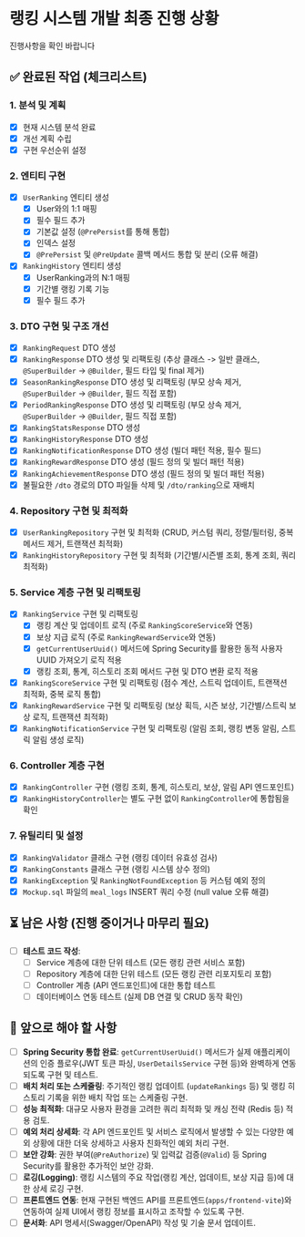 # 랭킹 시스템 개발 최종 진행 상황

진행사항을 확인 바랍니다

## ✅ 완료된 작업 (체크리스트)

### 1. 분석 및 계획
- [x] 현재 시스템 분석 완료
- [x] 개선 계획 수립
- [x] 구현 우선순위 설정

### 2. 엔티티 구현
- [x] `UserRanking` 엔티티 생성
    - [x] User와의 1:1 매핑
    - [x] 필수 필드 추가
    - [x] 기본값 설정 (`@PrePersist`를 통해 통합)
    - [x] 인덱스 설정
    - [x] `@PrePersist` 및 `@PreUpdate` 콜백 메서드 통합 및 분리 (오류 해결)
- [x] `RankingHistory` 엔티티 생성
    - [x] UserRanking과의 N:1 매핑
    - [x] 기간별 랭킹 기록 기능
    - [x] 필수 필드 추가

### 3. DTO 구현 및 구조 개선
- [x] `RankingRequest` DTO 생성
- [x] `RankingResponse` DTO 생성 및 리팩토링 (추상 클래스 -> 일반 클래스, `@SuperBuilder` -> `@Builder`, 필드 타입 및 final 제거)
- [x] `SeasonRankingResponse` DTO 생성 및 리팩토링 (부모 상속 제거, `@SuperBuilder` -> `@Builder`, 필드 직접 포함)
- [x] `PeriodRankingResponse` DTO 생성 및 리팩토링 (부모 상속 제거, `@SuperBuilder` -> `@Builder`, 필드 직접 포함)
- [x] `RankingStatsResponse` DTO 생성
- [x] `RankingHistoryResponse` DTO 생성
- [x] `RankingNotificationResponse` DTO 생성 (빌더 패턴 적용, 필수 필드)
- [x] `RankingRewardResponse` DTO 생성 (필드 정의 및 빌더 패턴 적용)
- [x] `RankingAchievementResponse` DTO 생성 (필드 정의 및 빌더 패턴 적용)
- [x] 불필요한 `/dto` 경로의 DTO 파일들 삭제 및 `/dto/ranking`으로 재배치

### 4. Repository 구현 및 최적화
- [x] `UserRankingRepository` 구현 및 최적화 (CRUD, 커스텀 쿼리, 정렬/필터링, 중복 메서드 제거, 트랜잭션 최적화)
- [x] `RankingHistoryRepository` 구현 및 최적화 (기간별/시즌별 조회, 통계 조회, 쿼리 최적화)

### 5. Service 계층 구현 및 리팩토링
- [x] `RankingService` 구현 및 리팩토링
    - [x] 랭킹 계산 및 업데이트 로직 (주로 `RankingScoreService`와 연동)
    - [x] 보상 지급 로직 (주로 `RankingRewardService`와 연동)
    - [x] `getCurrentUserUuid()` 메서드에 Spring Security를 활용한 동적 사용자 UUID 가져오기 로직 적용
    - [x] 랭킹 조회, 통계, 히스토리 조회 메서드 구현 및 DTO 변환 로직 적용
- [x] `RankingScoreService` 구현 및 리팩토링 (점수 계산, 스트릭 업데이트, 트랜잭션 최적화, 중복 로직 통합)
- [x] `RankingRewardService` 구현 및 리팩토링 (보상 획득, 시즌 보상, 기간별/스트릭 보상 로직, 트랜잭션 최적화)
- [x] `RankingNotificationService` 구현 및 리팩토링 (알림 조회, 랭킹 변동 알림, 스트릭 알림 생성 로직)

### 6. Controller 계층 구현
- [x] `RankingController` 구현 (랭킹 조회, 통계, 히스토리, 보상, 알림 API 엔드포인트)
- [x] `RankingHistoryController`는 별도 구현 없이 `RankingController`에 통합됨을 확인

### 7. 유틸리티 및 설정
- [x] `RankingValidator` 클래스 구현 (랭킹 데이터 유효성 검사)
- [x] `RankingConstants` 클래스 구현 (랭킹 시스템 상수 정의)
- [x] `RankingException` 및 `RankingNotFoundException` 등 커스텀 예외 정의
- [x] `Mockup.sql` 파일의 `meal_logs` INSERT 쿼리 수정 (null value 오류 해결)

## ⏳ 남은 사항 (진행 중이거나 마무리 필요)

- [ ] **테스트 코드 작성**:
    - [ ] Service 계층에 대한 단위 테스트 (모든 랭킹 관련 서비스 포함)
    - [ ] Repository 계층에 대한 단위 테스트 (모든 랭킹 관련 리포지토리 포함)
    - [ ] Controller 계층 (API 엔드포인트)에 대한 통합 테스트
    - [ ] 데이터베이스 연동 테스트 (실제 DB 연결 및 CRUD 동작 확인)

## 🚀 앞으로 해야 할 사항

- [ ] **Spring Security 통합 완료**: `getCurrentUserUuid()` 메서드가 실제 애플리케이션의 인증 플로우(JWT 토큰 파싱, `UserDetailsService` 구현 등)와 완벽하게 연동되도록 구현 및 테스트.
- [ ] **배치 처리 또는 스케줄링**: 주기적인 랭킹 업데이트 (`updateRankings` 등) 및 랭킹 히스토리 기록을 위한 배치 작업 또는 스케줄링 구현.
- [ ] **성능 최적화**: 대규모 사용자 환경을 고려한 쿼리 최적화 및 캐싱 전략 (Redis 등) 적용 검토.
- [ ] **예외 처리 상세화**: 각 API 엔드포인트 및 서비스 로직에서 발생할 수 있는 다양한 예외 상황에 대한 더욱 상세하고 사용자 친화적인 예외 처리 구현.
- [ ] **보안 강화**: 권한 부여(`@PreAuthorize`) 및 입력값 검증(`@Valid`) 등 Spring Security를 활용한 추가적인 보안 강화.
- [ ] **로깅(Logging)**: 랭킹 시스템의 주요 작업(랭킹 계산, 업데이트, 보상 지급 등)에 대한 상세 로깅 구현.
- [ ] **프론트엔드 연동**: 현재 구현된 백엔드 API를 프론트엔드(`apps/frontend-vite`)와 연동하여 실제 UI에서 랭킹 정보를 표시하고 조작할 수 있도록 구현.
- [ ] **문서화**: API 명세서(Swagger/OpenAPI) 작성 및 기술 문서 업데이트. 